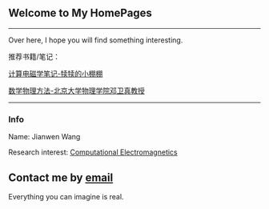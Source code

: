 ## Welcome to My HomePages
---------------------------
Over here, I hope you will find something interesting.



推荐书籍/笔记：

[计算电磁学笔记-犊犊的小棚棚](https://www.jlao.net/emnotes/)

[数学物理方法-北京大学物理学院邓卫真教授](http://jiaxuanli.me/Homepage/physics/2017/12/08/%E6%95%B0%E5%AD%A6%E7%89%A9%E7%90%86%E6%96%B9%E6%B3%95.html)

---
### Info
Name: Jianwen Wang

Research interest: [Computational Electromagnetics](https://en.wikipedia.org/wiki/Computational_electromagnetics)

Contact me by [email](javonn.wang@gmail.com)
---
Everything you can imagine is real.
